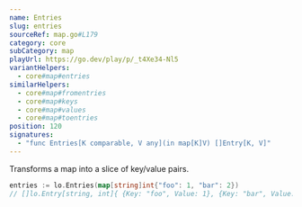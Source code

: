 ```yaml
---
name: Entries
slug: entries
sourceRef: map.go#L179
category: core
subCategory: map
playUrl: https://go.dev/play/p/_t4Xe34-Nl5
variantHelpers:
  - core#map#entries
similarHelpers:
  - core#map#fromentries
  - core#map#keys
  - core#map#values
  - core#map#toentries
position: 120
signatures:
  - "func Entries[K comparable, V any](in map[K]V) []Entry[K, V]"
---
```


Transforms a map into a slice of key/value pairs.

```go
entries := lo.Entries(map[string]int{"foo": 1, "bar": 2})
// []lo.Entry[string, int]{ {Key: "foo", Value: 1}, {Key: "bar", Value: 2} }
```


